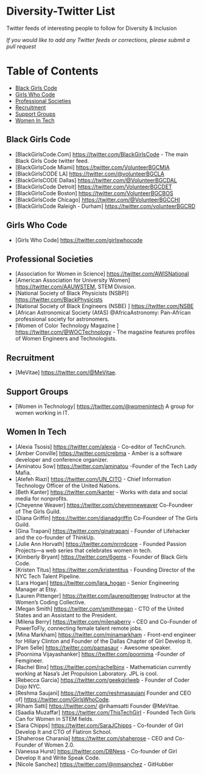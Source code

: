 # Diversity-Twitter List

Twitter feeds of interesting people to follow for Diversity & Inclusion

_If you would like to add any Twitter feeds or corrections, please submit a pull request_

Table of Contents
=================

- [Black Girls Code](#black-girls-code)
- [Girls Who Code](#girls-who-code)
- [Professional Societies](#professional-societies)
- [Recruitment](#recruitment)
- [Support Groups](#support-groups)
- [Women In Tech](#women-in-tech)
	
## Black Girls Code
* [BlackGirlsCode.Com] https://twitter.com/BlackGirlsCode - The main Black Girls Code twitter feed.
* [BlackGirlsCode Miami] ‏https://twitter.com/VolunteerBGCMIA  
* [BlackGirlsCODE LA] ‏https://twitter.com/@volunteerBGCLA
* [BlackGirlsCODE Dallas] ‏https://twitter.com/@VolunteerBGCDAL
* [BlackGirlsCode Detroit] ‏https://twitter.com/VolunteerBGCDET
* [BlackGirlsCode Boston] https://twitter.com/VolunteerBGCBOS
* [BlackGirlsCode Chicago] ‏https://twitter.com/@VolunteerBGCCHI
* [BlackGirlsCode Raleigh - Durham]  https://twitter.com/volunteerBGCRD  

## Girls Who Code
* [Girls Who Code] ‏https://twitter.com/girlswhocode

## Professional Societies

* [Association for Women in Science] ‏https://twitter.com/AWISNational
* [American Association for University Women] ‏https://twitter.com/AAUWSTEM, STEM Division.
* [National Society of Black Physicists (NSBP)] ‏https://twitter.com/BlackPhysicists
* [National Society of Black Engineers (NSBE) ] ‏https://twitter.com/NSBE
* [African Astronomical Society (AfAS) @AfricaAstronomy: Pan-African professional society for astronomers.
* [Women of Color Technology Magazine ] ‏https://twitter.com/@WOCTechnology - The magazine features profiles of Women Engineers and Technologists. 

## Recruitment
* [MeVitae]  ‏https://twitter.com/@MeVitae.

## Support Groups
* [Women in Technology] ‏https://twitter.com/@womenintech A group for women working in IT. 


## Women In Tech
* [Alexia Tsosis] ‏https://twitter.com/alexia - Co-editor of TechCrunch.
* [Amber Conville] ‏https://twitter.com/crebma - Amber is a software developer and conference organizer.
* [Aminatou Sow] ‏https://twitter.com/aminatou -Founder of the Tech Lady Mafia.
* [Atefeh Riazi] ‏https://twitter.com/UN_CITO - Chief Information Technology Officer of the United Nations.
* [Beth Kanter] ‏https://twitter.com/kanter - Works with data and social media for nonprofits.
* [Cheyenne Weaver] ‏https://twitter.com/cheyenneweaver Co-Foundeer of The Girls Guild.
* [Diana Griffin] ‏https://twitter.com/dianadgriffin Co-Foundeer of The Girls Guild.
* [Gina Trapani] ‏https://twitter.com/ginatrapani - Founder of Lifehacker and the co-founder of ThinkUp.
* [Julie Ann Horvath] ‏https://twitter.com/nrrrdcore - Founded Passion Projects—a web series that celebrates women in tech.
* [Kimberly Bryant] ‏https://twitter.com/6gems - Founder of Black Girls Code.
* [Kristen Titus] ‏https://twitter.com/kristentitus - Founding Director of the NYC Tech Talent Pipeline.
* [Lara Hogan] ‏https://twitter.com/lara_hogan - Senior Engineering Manager at Etsy.
* [Lauren Pittenger] ‏https://twitter.com/laurenpittenger Instructor at the Women’s Coding Collective.
* [Megan Smith] ‏https://twitter.com/smithmegan - CTO of the United States and an Assistant to the President.
* [Milena Berry] ‏https://twitter.com/milenaberry - CEO and Co-Founder of PowerToFly, connecting female talent remote jobs.
* [Mina Markham] ‏https://twitter.com/minamarkham - Front-end engineer for Hillary Clinton and Founder of the Dallas Chapter of Girl Develop It.
* [Pam Selle] ‏https://twitter.com/pamasaur - Awesome speaker.
* [Poornima Vijayashanker] ‏https://twitter.com/poornima -Founder of Femgineer.
* [Rachel Binx] ‏https://twitter.com/rachelbinx - Mathematician currently working at Nasa’s Jet Propulsion Laboratory. JPL is cool.
* [Rebecca Garcia] ‏https://twitter.com/geekgirlweb - Founder of Coder Dojo NYC.
* [Reshma Saujani] ‏https://twitter.com/reshmasaujani  Founder and CEO of] ‏https://twitter.com/GirlsWhoCode.
* [Riham Satti] ‏https://twitter.com/ @rihamsatti  Founder @MeVitae.
* [Saadia Muzaffar] ‏https://twitter.com/ThisTechGirl - Founded Tech Girls Can for Women in STEM fields.
* [Sara Chipps] ‏https://twitter.com/SaraJChipps - Co-founder of Girl Develop It and CTO of Flatiron School.
* [Shaherose Charania] ‏https://twitter.com/shaherose -  CEO and Co-Founder of Women 2.0.
* [Vanessa Hurst] ‏https://twitter.com/DBNess - Co-founder of Girl Develop It and Write Speak Code.
* [Nicole Sanchez] ‏https://twitter.com/@nmsanchez - GitHubber
